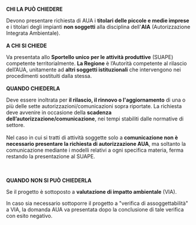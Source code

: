 **CHI LA PUÒ CHIEDERE**

Devono presentare richiesta di AUA i **titolari delle piccole e medie imprese** e i titolari degli impianti **non soggetti** alla disciplina dell'**AIA** (Autorizzazione Integrata Ambientale).
<br><br>
**A CHI SI CHIEDE**

Va presentata allo **Sportello unico per le attività produttive** (SUAPE) competente territorialmente.
**La Regione** è l’Autorità competente al rilascio dell’AUA, unitamente ad **altri soggetti istituzionali** che intervengono nei procedimenti sostituiti dalla stessa.
<br><br>
**QUANDO CHIEDERLA**

Deve essere inoltrata per **il rilascio, il rinnovo o l'aggiornamento** di una o più delle sette autorizzazioni/comunicazioni sopra riportate. La richiesta deve avvenire in occasione della **scadenza dell’autorizzazione/comunicazione**, nei tempi stabiliti dalle normative di settore.
<br><br>
Nel caso in cui si tratti di attività soggette solo a **comunicazione non è necessario presentare la richiesta di autorizzazione AUA**, ma soltanto la comunicazione mediante i modelli relativi a ogni specifica materia, ferma restando la presentazione al SUAPE.

<br><br>
**QUANDO NON SI PUÒ CHIEDERLA**

Se il progetto è sottoposto a **valutazione di impatto ambientale** (VIA).

In caso sia necessario sottoporre il progetto a "verifica di assoggettabilità" a VIA, la domanda AUA va presentata dopo la conclusione di tale verifica con esito negativo.
